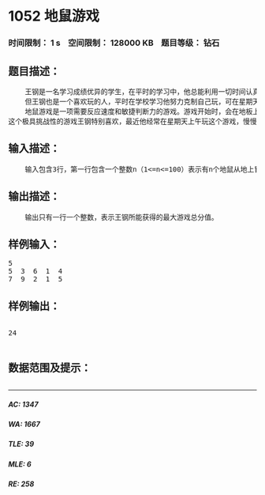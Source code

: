 # 1052 地鼠游戏   
### 时间限制： 1 s&nbsp;&nbsp;&nbsp;&nbsp;空间限制： 128000 KB&nbsp;&nbsp;&nbsp;&nbsp;题目等级： 钻石  
## 题目描述：  

<pre>
    王钢是一名学习成绩优异的学生，在平时的学习中，他总能利用一切时间认真高效地学习，他不但学习刻苦，而且善于经常总结、完善自己的学习方法，所以他总能在每次考试中得到优异的分数，这一切很大程度上是由于他是一个追求效率的人。
    但王钢也是一个喜欢玩的人，平时在学校学习他努力克制自己玩，可在星期天他却会抽一定的时间让自己玩一下，他的爸爸妈妈也比较信任他的学习能力和学习习惯，所以在星期天也不会象其他家长一样对他抓紧，而是允许他在星期天上午可以自由支配时间。
    地鼠游戏是一项需要反应速度和敏捷判断力的游戏。游戏开始时，会在地板上一下子冒出很多地鼠来，然后等你用榔头去敲击这些地鼠，每个地鼠被敲击后，将会增加相应的游戏分值。问题是这些地鼠不会傻傻地等你去敲击，它总会在冒出一会时间后又钻到地板下面去（而且再也不上来），每个地鼠冒出后停留的时间可能是不同的，而且每个地鼠被敲击后增加的游戏分值也可能是不同，为了胜出，游戏参与者就必须根据每个地鼠的特性，有选择地尽快敲击一些地鼠，使得总的得分最大。
这个极具挑战性的游戏王钢特别喜欢，最近他经常在星期天上午玩这个游戏，慢慢地他不但敲击速度越来越快（敲击每个地鼠所需要的耗时是1秒），而且他还发现了游戏的一些特征，那就是每次游戏重新开始后，某个地鼠冒出来后停留的时间都是固定的，而且他记录了每个地鼠被敲击后将会增加的分值。于是，他在每次游戏开始后总能有次序地选择敲击不同的地鼠，保证每次得到最大的总分值。
</pre>
  
  
## 输入描述：  

<pre>
    输入包含3行，第一行包含一个整数n（1<=n<=100）表示有n个地鼠从地上冒出来，第二行n个用空格分隔的整数表示每个地鼠冒出后停留的时间，第三行n个用空格分隔的整数表示每个地鼠被敲击后会增加的分值（<=100）。每行中第i个数都表示第i个地鼠的信息。
</pre>
  
  
## 输出描述：  

<pre>
    输出只有一行一个整数，表示王钢所能获得的最大游戏总分值。
</pre>
  
  
## 样例输入：  

<pre>
5
5  3  6  1  4
7  9  2  1  5
</pre>
  
  
## 样例输出：  

<pre>

24

</pre>
  
  
## 数据范围及提示：  

<pre>
</pre>
  
  
***  

##### AC: 1347  
##### WA: 1667  
##### TLE: 39  
##### MLE: 6  
##### RE: 258  
